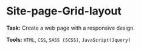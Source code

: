 # Site-page-Grid-layout

**Task:** Create a web page with a responsive design.

**Tools:** `HTML`, `CSS`, `SASS (SCSS)`, `JavaScript(Jquery)`
